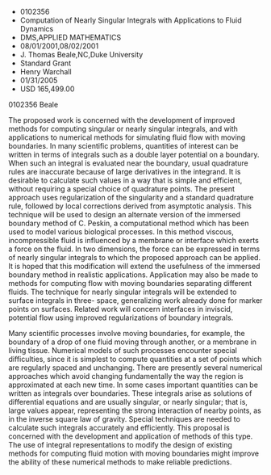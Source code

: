 
* 0102356
* Computation of Nearly Singular Integrals with Applications to Fluid Dynamics
* DMS,APPLIED MATHEMATICS
* 08/01/2001,08/02/2001
* J. Thomas Beale,NC,Duke University
* Standard Grant
* Henry Warchall
* 01/31/2005
* USD 165,499.00

0102356 Beale

The proposed work is concerned with the development of improved methods for
computing singular or nearly singular integrals, and with applications to
numerical methods for simulating fluid flow with moving boundaries. In many
scientific problems, quantities of interest can be written in terms of integrals
such as a double layer potential on a boundary. When such an integral is
evaluated near the boundary, usual quadrature rules are inaccurate because of
large derivatives in the integrand. It is desirable to calculate such values in
a way that is simple and efficient, without requiring a special choice of
quadrature points. The present approach uses regularization of the singularity
and a standard quadrature rule, followed by local corrections derived from
asymptotic analysis. This technique will be used to design an alternate version
of the immersed boundary method of C. Peskin, a computational method which has
been used to model various biological processes. In this method viscous,
incompressible fluid is influenced by a membrane or interface which exerts a
force on the fluid. In two dimensions, the force can be expressed in terms of
nearly singular integrals to which the proposed approach can be applied. It is
hoped that this modification will extend the usefulness of the immersed boundary
method in realistic applications. Application may also be made to methods for
computing flow with moving boundaries separating different fluids. The technique
for nearly singular integrals will be extended to surface integrals in three-
space, generalizing work already done for marker points on surfaces. Related
work will concern interfaces in inviscid, potential flow using improved
regularizations of boundary integrals.

Many scientific processes involve moving boundaries, for example, the boundary
of a drop of one fluid moving through another, or a membrane in living tissue.
Numerical models of such processes encounter special difficulties, since it is
simplest to compute quantities at a set of points which are regularly spaced and
unchanging. There are presently several numerical approaches which avoid
changing fundamentally the way the region is approximated at each new time. In
some cases important quantities can be written as integrals over boundaries.
These integrals arise as solutions of differential equations and are usually
singular, or nearly singular; that is, large values appear, representing the
strong interaction of nearby points, as in the inverse square law of gravity.
Special techniques are needed to calculate such integrals accurately and
efficiently. This proposal is concerned with the development and application of
methods of this type. The use of integral representations to modify the design
of existing methods for computing fluid motion with moving boundaries might
improve the ability of these numerical methods to make reliable predictions.
